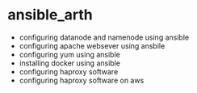 # ansible_arth
- configuring datanode and namenode using ansible
- configuring apache websever using ansbile
- configuring yum using ansible
- installing docker using ansible
- configuring haproxy software
- configuring haproxy software on aws

